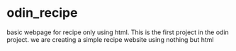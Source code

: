 # odin_recipe

basic webpage for recipe only using html. This is the first project in the odin project.
we are creating a simple recipe website using nothing but html
